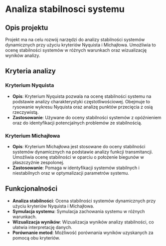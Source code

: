 # Analiza stabilnosci systemu

## Opis projektu

Projekt ma na celu rozwój narzędzi do analizy stabilności systemów dynamicznych przy użyciu kryteriów Nyquista i Michajłowa. Umożliwia to ocenę stabilności systemów w różnych warunkach oraz wizualizację wyników analizy.

## Kryteria analizy

### Kryterium Nyquista
- **Opis**: Kryterium Nyquista pozwala na ocenę stabilności systemu na podstawie analizy charakterystyki częstotliwościowej. Obejmuje to rysowanie wykresu Nyquista oraz analizę punktów przecięcia z osią rzeczywistą.
- **Zastosowanie**: Używane do oceny stabilności systemów z opóźnieniem oraz do identyfikacji potencjalnych problemów ze stabilnością.

### Kryterium Michajłowa
- **Opis**: Kryterium Michajłowa jest stosowane do oceny stabilności systemów dynamicznych na podstawie analizy funkcji transmitancji. Umożliwia ocenę stabilności w oparciu o położenie biegunów w płaszczyźnie zespolonej.
- **Zastosowanie**: Pomaga w identyfikacji systemów stabilnych i niestabilnych oraz w optymalizacji parametrów systemu.

## Funkcjonalności

- **Analiza stabilności**: Ocena stabilności systemów dynamicznych przy użyciu kryteriów Nyquista i Michajłowa.
- **Symulacja systemu**: Symulacja zachowania systemu w różnych warunkach.
- **Wizualizacja wyników**: Wizualizacja wyników analizy stabilności, co ułatwia interpretację danych.
- **Porównanie metod**: Możliwość porównania wyników uzyskanych za pomocą obu kryteriów.
